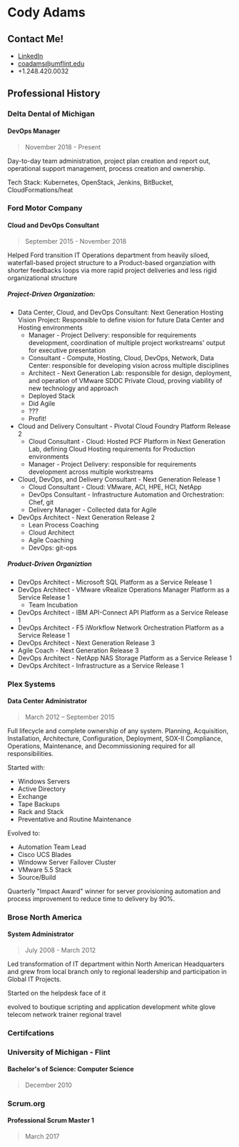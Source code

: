 # Cody Adams

## Contact Me!

- [LinkedIn](https://www.linkedin.com/in/cody-adams-659a121a/)
- [coadams@umflint.edu](mailto:coadams@umflint.edu)
- +1.248.420.0032

## Professional History

### Delta Dental of Michigan
#### DevOps Manager
> November 2018 - Present

Day-to-day team administration, project plan creation and report out, operational support management, process creation and ownership.

Tech Stack: Kubernetes, OpenStack, Jenkins, BitBucket, CloudFormations/heat

### Ford Motor Company

#### Cloud and DevOps Consultant
> September 2015 - November 2018

Helped Ford transition IT Operations department from heavily siloed, waterfall-based project structure to a Product-based organziation with shorter feedbacks loops via more rapid project deliveries and less rigid organizational structure

##### Project-Driven Organization:

- Data Center, Cloud, and DevOps Consultant: Next Generation Hosting Vision Project: Responsible to define vision for future Data Center and Hosting environments
  - Manager - Project Delivery: responsible for requirements development, coordination of multiple project workstreams' output for executive presentation
  - Consultant - Compute, Hosting, Cloud, DevOps, Network, Data Center: responsible for developing vision across multiple disciplines
  - Architect - Next Generation Lab: responsible for design, deployment, and operation of VMware SDDC Private Cloud, proving viability of new technology and approach
   - Deployed Stack
   - Did Agile
   - ???
   - Profit!
- Cloud and Delivery Consultant - Pivotal Cloud Foundry Platform Release 2
  - Cloud Consultant - Cloud: Hosted PCF Platform in Next Generation Lab, defining Cloud Hosting requirements for Production environments
  - Manager - Project Delivery: responsible for requirements development across multiple workstreams
 - Cloud, DevOps, and Delivery Consultant - Next Generation Release 1
   - Cloud Consultant - Cloud: VMware, ACI, HPE, HCI, NetApp
   - DevOps Consultant - Infrastructure Automation and Orchestration: Chef, git
   - Delivery Manager - Collected data for Agile
 - DevOps Architect - Next Generation Release 2
   - Lean Process Coaching
   - Cloud Architect
   - Agile Coaching
   - DevOps: git-ops

##### Product-Driven Organiztion

- DevOps Architect - Microsoft SQL Platform as a Service Release 1
- DevOps Architect - VMware vRealize Operations Manager Platform as a Service Release 1
  - Team Incubation
- DevOps Architect - IBM API-Connect API Platform as a Service Release 1
- DevOps Architect - F5 iWorkflow Network Orchestration Platform as a Service Release 1
- DevOps Architect - Next Generation Release 3
- Agile Coach - Next Generation Release 3
- DevOps Architect - NetApp NAS Storage Platform as a Service Release 1
- DevOps Architect - Infrastructure as a Service Release 1


### Plex Systems
#### Data Center Administrator
> March 2012 – September 2015

Full lifecycle and complete ownership of any system.  Planning, Acquisition, Installation, Architecture, Configuration, Deployment, SOX-II Compliance, Operations, Maintenance, and Decommissioning required for all responsibilities.

Started with:

- Windows Servers
- Active Directory
- Exchange
- Tape Backups
- Rack and Stack
- Preventative and Routine Maintenance

Evolved to:

- Automation Team Lead
- Cisco UCS Blades
- Windoww Server Failover Cluster
- VMware 5.5 Stack
- Source/Build

Quarterly "Impact Award" winner for server provisioning automation and process improvement to reduce time to delivery by 90%.

### Brose North America
#### System Administrator
> July 2008 - March 2012

Led transformation of IT department within North American Headquarters and grew from local branch only to regional leadership and participation in Global IT Projects.

Started on the helpdesk
face of it

evolved to boutique scripting and application development
white glove
telecom
network
trainer
regional travel

### Certifcations

### University of Michigan - Flint
#### Bachelor's of Science: Computer Science
> December 2010

### Scrum.org
#### Professional Scrum Master 1
> March 2017
